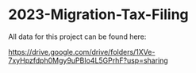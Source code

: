 # 2023-Migration-Tax-Filing

All data for this project can be found here: 

https://drive.google.com/drive/folders/1XVe-7xyHpzfdph0Mgy9uPBIo4L5GPrhF?usp=sharing